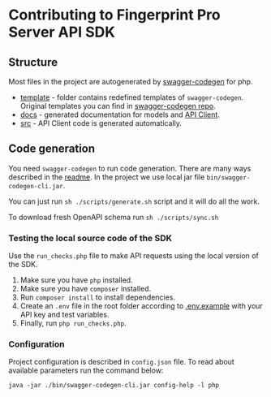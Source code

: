 # Contributing to Fingerprint Pro Server API SDK

## Structure

Most files in the project are autogenerated by [swagger-codegen](https://swagger.io/tools/swagger-codegen/) for php.

- [template](./template) - folder contains redefined templates of `swagger-codegen`. Original templates you can find in [swagger-codegen repo](https://github.com/swagger-api/swagger-codegen/tree/751e59df060b1c3ecf54921e104f2086dfa9f820/modules/swagger-codegen/src/main/resources/php).
- [docs](./docs) - generated documentation for models and [API Client](./docs/Api/FingerprintApi.md).
- [src](./src) - API Client code is generated automatically.

## Code generation

You need `swagger-codegen` to run code generation. There are many ways described in the [readme](https://github.com/swagger-api/swagger-codegen).
In the project we use local jar file `bin/swagger-codegen-cli.jar`.

You can just run `sh ./scripts/generate.sh` script and it will do all the work.

To download fresh OpenAPI schema run `sh ./scripts/sync.sh`

### Testing the local source code of the SDK

Use the `run_checks.php` file to make API requests using the local version of the SDK.

1. Make sure you have `php` installed.
2. Make sure you have `composer` installed.
3. Run `composer install` to install dependencies.
4. Create an `.env` file in the root folder according to [.env.example](.env.example) with your API key and test variables.
5. Finally, run `php run_checks.php`.

### Configuration

Project configuration is described in `config.json` file. To read about available parameters run the command below:

```shell
java -jar ./bin/swagger-codegen-cli.jar config-help -l php
```
